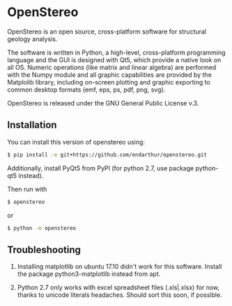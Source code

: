 # OpenStereo

OpenStereo is an open source, cross-platform software for structural geology analysis.

The software is written in Python, a high-level, cross-platform programming language and the GUI is designed with Qt5, which provide a native look on all OS. Numeric operations (like matrix and linear algebra) are performed with the Numpy module and all graphic capabilities are provided by the Matplolib library, including on-screen plotting and graphic exporting to common desktop formats (emf, eps, ps, pdf, png, svg).

OpenStereo is released under the GNU General Public License v.3.

## Installation

You can install this version of openstereo using:

```bash
$ pip install -e git+https://github.com/endarthur/openstereo.git
```

Additionally, install PyQt5 from PyPI (for python 2.7, use package python-qt5 instead).

Then run with

```bash
$ openstereo
```

or

```bash
$ python -m openstereo
```

## Troubleshooting

1. Installing matplotlib on ubuntu 17.10 didn't work for this software. Install the package python3-matplotlib instead from apt.

2. Python 2.7 only works with excel spreadsheet files (.xls|.xlsx) for now, thanks to unicode literals headaches. Should sort this soon, if possible.
